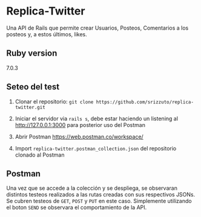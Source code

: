 # Replica-Twitter

Una API de Rails que permite crear Usuarios, Posteos, Comentarios a los posteos y, a estos últimos, likes.

## Ruby version

7.0.3

## Seteo del test

1) Clonar el repositorio: `git clone https://github.com/srizzuto/replica-twitter.git`

2) Iniciar el servidor via `rails s`, debe estar haciendo un listening al http://127.0.0.1:3000 para posterior uso del Postman

3) Abrir Postman https://web.postman.co/workspace/

4) Import `replica-twitter.postman_collection.json` del repositorio clonado al Postman

## Postman

Una vez que se accede a la colección y se despliega, se observaran distintos testeos realizados a las rutas creadas con sus respectivos JSONs. Se cubren testeos de `GET`, `POST` y `PUT` en este caso. Simplemente utilizando el boton `SEND` se observara el comportamiento de la API.
